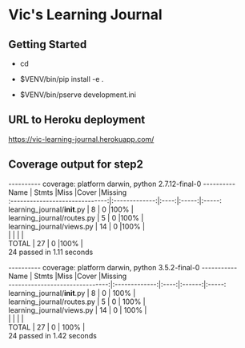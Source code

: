 #  Vic's Learning Journal

Getting Started
---------------

- cd <directory containing this file>

- $VENV/bin/pip install -e .

- $VENV/bin/pserve development.ini

## URL to Heroku deployment
https://vic-learning-journal.herokuapp.com/

## Coverage output for step2  
---------- coverage: platform darwin, python 2.7.12-final-0 ----------  
Name                            |       Stmts   |Miss  |Cover  |Missing  
:------------------------------:|:-------------:|:----:|:-----:|:-----:  
learning_journal/__init__.py    |           8   |   0  |100%   |  
learning_journal/routes.py      |           5   |   0  |100%   |  
learning_journal/views.py       |           14  |   0  |100%   |  
                                |               |      |       |  
TOTAL                           |           27  |   0  |100%   |  
24 passed in 1.11 seconds  


---------- coverage: platform darwin, python 3.5.2-final-0 -----------  
Name                            |        Stmts  |Miss  |Cover   |Missing  
-------------------------------:|:-------------:|:----:|:------:|:-----:  
learning_journal/__init__.py    |            8  |    0 |  100%  |  
learning_journal/routes.py      |            5  |    0 |  100%  |  
learning_journal/views.py       |            14 |    0 |  100%  |  
                                |               |      |        |  
TOTAL                           |            27 |    0 |  100%  |  
24 passed in 1.42 seconds
